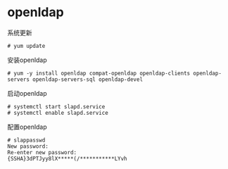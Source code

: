 # openldap

系统更新

```shell
# yum update
```

安装openldap

```shell
# yum -y install openldap compat-openldap openldap-clients openldap-servers openldap-servers-sql openldap-devel
```

启动openldap

```shell
# systemctl start slapd.service
# systemctl enable slapd.service
```

配置openldap

```shell
# slappasswd
New password:
Re-enter new password:
{SSHA}3dPTJyy8lX*****(/***********LYvh
```

